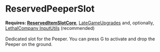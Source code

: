 # ReservedPeeperSlot
<strong>Requires: <a href="https://thunderstore.io/c/lethal-company/p/FlipMods/ReservedItemSlotCore/">ReservedItemSlotCore</a></strong>, <a href="https://thunderstore.io/c/lethal-company/p/malco/Lategame_Upgrades/">LateGameUpgrades</a></strong> and, optionally, <a href="https://thunderstore.io/c/lethal-company/p/Rune580/LethalCompany_InputUtils/">LethalCompany InputUtils</a> (recommended)</strong><br><br>
Dedicated slot for the Peeper. You can press G to activate and drop the Peeper on the ground.
